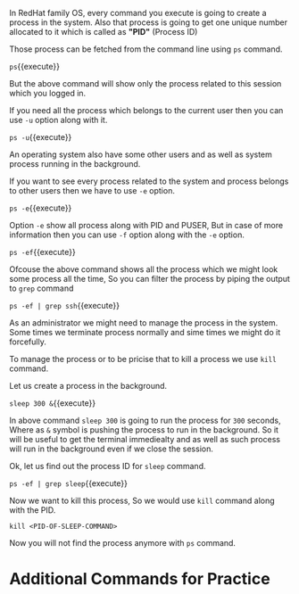 

In RedHat family OS, every command you execute is going to create a process in the system. Also that process is going to get one unique number allocated to it which is called as **"PID"** (Process ID)

Those process can be fetched from the command line using `ps` command.

`ps`{{execute}}


But the above command will show only the process related to this session which you logged in. 

If you need all the process which belongs to the current user then you can use `-u` option along with it.

`ps -u`{{execute}}


An operating system also have some other users and as well as system process running in the background.

If you want to see every process related to the system and process belongs to other users then we have to use `-e` option.

`ps -e`{{execute}}


Option `-e` show all process along with PID and PUSER, But in case of more information then you can use `-f` option along with the `-e` option.

`ps -ef`{{execute}}


Ofcouse the above command shows all the process which we might look some process all the time, So you can filter the process by piping the output to `grep` command

`ps -ef | grep ssh`{{execute}}



As an administrator we might need to manage the process in the system. Some times we terminate process normally and sime times we might do it forcefully.

To manage the process or to be pricise that to kill a process we use `kill` command.

Let us create a process in the background.

`sleep 300 &`{{execute}} 

In above command `sleep 300` is going to run the process for `300` seconds, Where as `&` symbol is pushing the process to run in the background. So it will be useful to get the terminal immediealty and as well as such process will run in the background even if we close the session.

Ok, let us find out the process ID for `sleep` command.

`ps -ef | grep sleep`{{execute}}

Now we want to kill this process, So we would use `kill` command along with the PID.

`kill <PID-OF-SLEEP-COMMAND>`

Now you will not find the process anymore with `ps` command.


# Additional Commands for Practice
